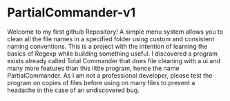 ﻿# PartialCommander-v1
Welcome to my first github Repository! A simple menu system allows you to clean all the file names in a specified folder using custom and consistent naming conventions. This is a project with the intention of learning the basics of Regexp while building something useful. I discovered a program exists already called Total Commander that does file cleaning with a ui and many more features than this little program, hence the name PartialCommander. As I am not a professional developer, please test the program on copies of files before using on many files to prevent a headache in the case of an undiscovered bug.
